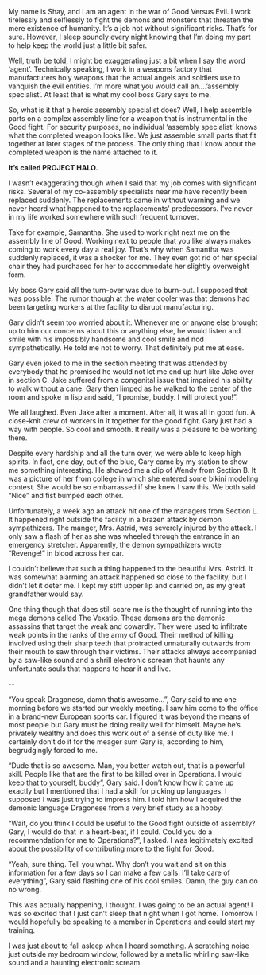 My name is Shay, and I am an agent in the war of Good Versus Evil. I work tirelessly and selflessly to fight the demons and monsters that threaten the mere existence of humanity. It’s a job not without significant risks. That’s for sure. However, I sleep soundly every night knowing that I’m doing my part to help keep the world just a little bit safer.

Well, truth be told, I might be exaggerating just a bit when I say the word ‘agent’. Technically speaking, I work in a weapons factory that manufacturers holy weapons that the actual angels and soldiers use to vanquish the evil entities. I’m more what you would call an….’assembly specialist’. At least that is what my cool boss Gary says to me.  

So, what is it that a heroic assembly specialist does? Well, I help assemble parts on a complex assembly line for a weapon that is instrumental in the Good fight. For security purposes, no individual ‘assembly specialist’ knows what the completed weapon looks like. We just assemble small parts that fit together at later stages of the process. The only thing that I know about the completed weapon is the name attached to it. 

**It’s called PROJECT HALO.**

I wasn’t exaggerating though when I said that my job comes with significant risks. Several of my co-assembly specialists near me have recently been replaced suddenly. The replacements came in without warning and we never heard what happened to the replacements’ predecessors. I’ve never in my life worked somewhere with such frequent turnover. 

Take for example, Samantha. She used to work right next me on the assembly line of Good. Working next to people that you like always makes coming to work every day a real joy. That’s why when Samantha was suddenly replaced, it was a shocker for me. They even got rid of her special chair they had purchased for her to accommodate her slightly overweight form.  

My boss Gary said all the turn-over was due to burn-out. I supposed that was possible. The rumor though at the water cooler was that demons had been targeting workers at the facility to disrupt manufacturing. 

Gary didn’t seem too worried about it. Whenever me or anyone else brought up to him our concerns about this or anything else, he would listen and smile with his impossibly handsome and cool smile and nod sympathetically. He told me not to worry. That definitely put me at ease.

Gary even joked to me in the section meeting that was attended by everybody that he promised he would not let me end up hurt like Jake over in section C. Jake suffered from a congenital issue that impaired his ability to walk without a cane. Gary then limped as he walked to the center of the room and spoke in lisp and said, “I promise, buddy. I will protect you!”. 

We all laughed. Even Jake after a moment. After all, it was all in good fun. A close-knit crew of workers in it together for the good fight. Gary just had a way with people. So cool and smooth. It really was a pleasure to be working there. 

Despite every hardship and all the turn over, we were able to keep high spirits. In fact, one day, out of the blue, Gary came by my station to show me something interesting. He showed me a clip of Wendy from Section B. It was a picture of her from college in which she entered some bikini modeling contest. She would be so embarrassed if she knew I saw this. We both said “Nice” and fist bumped each other.

Unfortunately, a week ago an attack hit one of the managers from Section L. It happened right outside the facility in a brazen attack by demon sympathizers. The manger, Mrs. Astrid, was severely injured by the attack. I only saw a flash of her as she was wheeled through the entrance in an emergency stretcher. Apparently, the demon sympathizers wrote “Revenge!” in blood across her car. 

I couldn’t believe that such a thing happened to the beautiful Mrs. Astrid. It was somewhat alarming an attack happened so close to the facility, but I didn’t let it deter me. I kept my stiff upper lip and carried on, as my great grandfather would say.

One thing though that does still scare me is the thought of running into the mega demons called The Vexatio. These demons are the demonic assassins that target the weak and cowardly. They were used to infiltrate weak points in the ranks of the army of Good. Their method of killing involved using their sharp teeth that protracted unnaturally outwards from their mouth to saw through their victims. Their attacks always accompanied by a saw-like sound and a shrill electronic scream that haunts any unfortunate souls that happens to hear it and live. 

\--

“You speak Dragonese, damn that’s awesome…”, Gary said to me one morning before we started our weekly meeting. I saw him come to the office in a brand-new European sports car. I figured it was beyond the means of most people but Gary must be doing really well for himself. Maybe he’s privately wealthy and does this work out of a sense of duty like me. I certainly don’t do it for the meager sum Gary is, according to him, begrudgingly forced to me. 

“Dude that is so awesome. Man, you better watch out, that is a powerful skill. People like that are the first to be killed over in Operations. I would keep that to yourself, buddy”, Gary said.  I don’t know how it came up exactly but I mentioned that I had a skill for picking up languages. I supposed I was just trying to impress him. I told him how I acquired the demonic language Dragonese from a very brief study as a hobby.  

“Wait, do you think I could be useful to the Good fight outside of assembly?  Gary, I would do that in a heart-beat, if I could. Could you do a recommendation for me to Operations?”, I asked. I was legitimately excited about the possibility of contributing more to the fight for Good.

“Yeah, sure thing. Tell you what. Why don’t you wait and sit on this information for a few days so I can make a few calls. I’ll take care of everything”, Gary said flashing one of his cool smiles. Damn, the guy can do no wrong.

This was actually happening, I thought. I was going to be an actual agent! I was so excited that I just can’t sleep that night when I got home. Tomorrow I would hopefully be speaking to a member in Operations and could start my training.

I was just about to fall asleep when I heard something. A scratching noise just outside my bedroom window, followed by a metallic whirling saw-like sound and a haunting electronic scream.